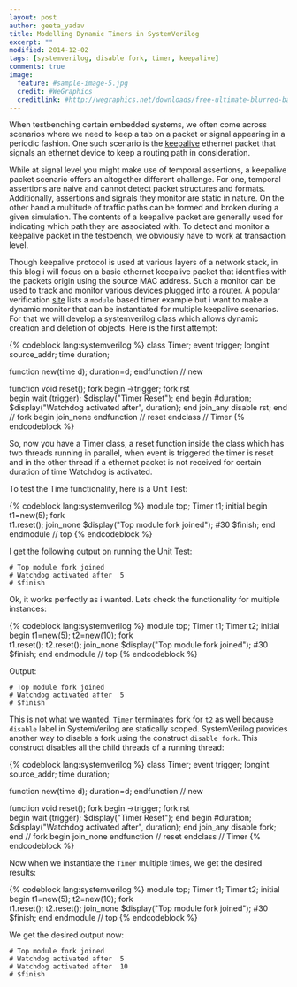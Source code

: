 ```yaml
---
layout: post
author: geeta_yadav
title: Modelling Dynamic Timers in SystemVerilog
excerpt: ""
modified: 2014-12-02
tags: [systemverilog, disable fork, timer, keepalive]
comments: true
image:
  feature: #sample-image-5.jpg
  credit: #WeGraphics
  creditlink: #http://wegraphics.net/downloads/free-ultimate-blurred-background-pack/
---
```

When testbenching certain embedded systems, we often come across scenarios where we need to keep a tab on a packet or signal appearing in a periodic fashion. One such scenario is the [keepalive](http://en.wikipedia.org/wiki/Keepalive) ethernet packet that signals an ethernet device to keep a routing path in consideration.

While at signal level you might make use of temporal assertions, a keepalive packet scenario offers an altogether different challenge. For one, temporal assertions are naive and cannot detect packet structures and formats. Additionally, assertions and signals they monitor are static in nature. On the other hand a multitude of traffic paths can be formed and broken during a given simulation. The contents of a keepalive packet are generally used for indicating which path they are associated with. To detect and monitor a keepalive packet in the testbench, we obviously have to work at transaction level.

Though keepalive protocol is used at various layers of a network stack, in this blog i will focus on a basic ethernet keepalive packet that identifies with the packets origin using the source MAC address. Such a monitor can be used to track and monitor various devices plugged into a router. A popular verification [site](http://www.testbench.in/TB_21_WATCHDOG.html) lists a  `module` based timer example but i want to make a dynamic monitor that can be instantiated for multiple keepalive scenarios. For that we will develop a systemverilog class which allows dynamic creation and deletion of objects. Here is the first attempt:
	
{% codeblock lang:systemverilog %}
class Timer;
   event trigger;
   longint source_addr;
   time    duration;
   
   function new(time d);
      duration=d;
   endfunction // new
   
   function void reset();
      fork
	 begin
	    ->trigger;
	    fork:rst	       
	       begin
		  wait (trigger);
		  $display("Timer Reset");
	       end
	       begin
		  #duration;
		  $display("Watchdog activated after", duration);
	       end
	    join_any
	    disable rst;
	 end // fork begin
      join_none
   endfunction // reset
endclass // Timer
{% endcodeblock %}

So, now you have a Timer class, a reset function inside the class which has two threads running in parallel, when event is triggered the timer is reset and in the other thread if a ethernet packet is not received for certain duration of time Watchdog is activated.

To test the Time functionality, here is a Unit Test: 

{% codeblock lang:systemverilog %}
module top;
   Timer t1;
   initial
     begin
	t1=new(5);
	fork	
	   t1.reset();
	join_none
	$display("Top module fork joined");
	#30 $finish;
     end
endmodule // top
{% endcodeblock %}

I get the following output on running the Unit Test:

```
# Top module fork joined
# Watchdog activated after	5
# $finish

```
Ok, it works perfectly as i wanted. Lets check the functionality for multiple instances:

{% codeblock lang:systemverilog %}
module top;
   Timer t1;
   Timer t2;
   initial
     begin
	t1=new(5);
	t2=new(10);
	fork	
	   t1.reset();
	   t2.reset();
	join_none
	$display("Top module fork joined");
	#30 $finish;
     end
endmodule // top
{% endcodeblock %}

Output:

```
# Top module fork joined
# Watchdog activated after	5
# $finish  

```

This is not what we wanted. `Timer` terminates fork for `t2` as well because `disable` label in SystemVerilog are statically scoped. SystemVerilog provides another way to disable a fork using the construct `disable fork`. This construct disables all the child threads of a running thread:

{% codeblock lang:systemverilog %}
class Timer;
   event trigger;
   longint source_addr;
   time    duration;
   
   function new(time d);
      duration=d;
   endfunction // new
   
   function void reset();
      fork
	 begin
	    ->trigger;
	    fork:rst	       
	       begin
		  wait (trigger);
		  $display("Timer Reset");
	       end
	       begin
		  #duration;
		  $display("Watchdog activated after", duration);
	       end
	    join_any
	    disable fork;
	 end // fork begin
      join_none
   endfunction // reset
endclass // Timer
{% endcodeblock %}

Now when we instantiate the `Timer` multiple times, we get the desired results:

{% codeblock lang:systemverilog %}
module top;
   Timer t1;
   Timer t2;
   initial
     begin
	t1=new(5);
	t2=new(10);
	fork	
	   t1.reset();
	   t2.reset();
	join_none
	$display("Top module fork joined");
	#30 $finish;
     end
endmodule // top
{% endcodeblock %}

We get the desired output now:

```
# Top module fork joined
# Watchdog activated after	5
# Watchdog activated after	10
# $finish

```

